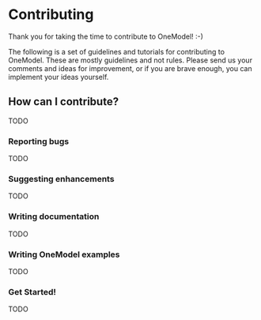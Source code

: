 # Contributing

Thank you for taking the time to contribute to OneModel! :-)

The following is a set of guidelines and tutorials for contributing to OneModel.
These are mostly guidelines and not rules.
Please send us your comments and ideas for improvement, or if you are brave enough, you can implement your ideas yourself.

## How can I contribute?

TODO

### Reporting bugs

TODO

### Suggesting enhancements

TODO

### Writing documentation

TODO

### Writing OneModel examples

TODO

### Get Started!

TODO
